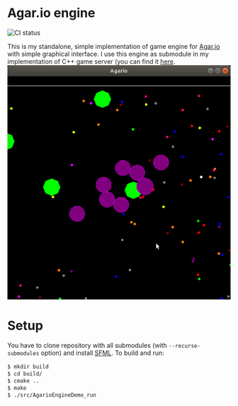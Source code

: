 # Agar.io engine
![CI status](https://github.com/dziulek/AgarioEngine/actions/workflows/build.yml/badge.svg)

This is my standalone, simple implementation of game engine for [Agar.io](https://agar.io/) with simple graphical interface.
I use this engine as submodule in my implementation of C++ game server (you can find it [here](https://github.com/dziulek/AgarioServer).
![](agarioDemo.gif)

# Setup
You have to clone repository with all submodules (with `--recurse-submodules` option) and install [SFML](https://www.sfml-dev.org/download.php).
To build and run:
```
$ mkdir build
$ cd build/
$ cmake ..
$ make
$ ./src/AgarioEngineDemo_run
```

